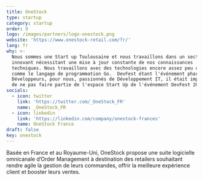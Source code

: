 ```yaml
---
title: OneStock
type: startup
category: startup
order: 9
logo: /images/partners/logo-onestock.png
website: 'https://www.onestock-retail.com/fr/'
lang: fr
why: >-
  Nous sommes une Start up Toulousaine et nous travaillons dans un secteur
  innovant nécessitant une mise à jour constante de nos connaissances
  techniques. Nous travaillons avec des technologies encore assez peu utilisées
  comme le langage de programmation Go.  DevFest étant l'événement phare des
  Développeurs, pour nous, passionnés de Développement IT, il était impensable
  de ne pas faire partie de l'espace Start Up de l'événement DevFest 2019 ! 
socials:
  - icon: twitter
    link: 'https://twitter.com/_OneStock_FR'
    name: _OneStock_FR
  - icon: linkedin
    link: 'https://linkedin.com/company/onestock-frances'
    name: OneStock France
draft: false
key: onestock
---
```

Basée en France et au Royaume-Uni, OneStock propose une suite logicielle omnicanale d’Order Management à destination des retailers souhaitant rendre agile la gestion de leurs commandes, offrir la meilleure expérience client et booster leurs ventes.
